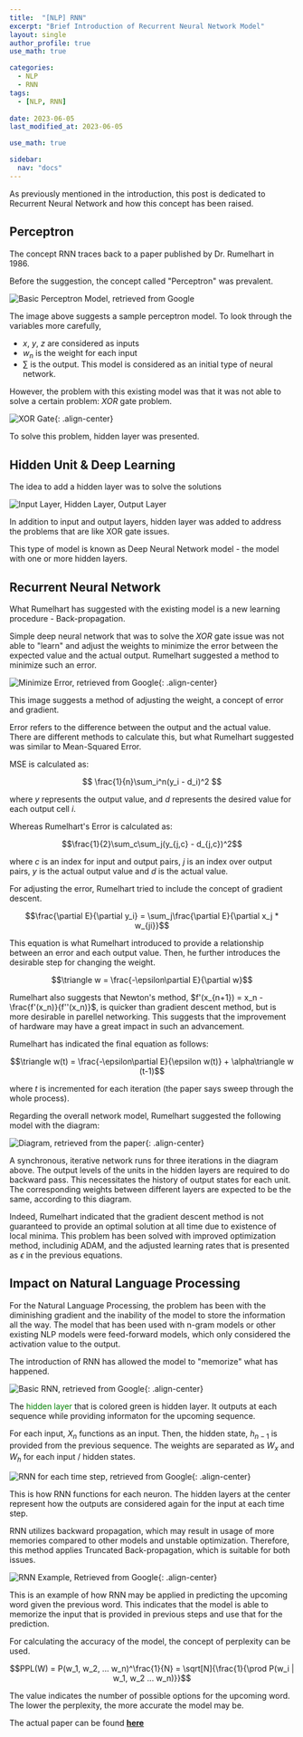 ```yaml
---
title:  "[NLP] RNN"
excerpt: "Brief Introduction of Recurrent Neural Network Model"
layout: single
author_profile: true
use_math: true

categories:
  - NLP
  - RNN
tags:
  - [NLP, RNN]
 
date: 2023-06-05
last_modified_at: 2023-06-05

use_math: true

sidebar:
  nav: "docs"
---
```


As previously mentioned in the introduction, this post is dedicated to Recurrent Neural Network and how this concept has been raised.

<h2>Perceptron</h2>

The concept RNN traces back to a paper published by Dr. Rumelhart in 1986. 

Before the suggestion, the concept called "Perceptron" was prevalent.

![Basic Perceptron Model, retrieved from Google](https://datascientest.com/en/wp-content/uploads/sites/9/2021/04/illu_perceptron_blog-138.png "Perceptron")

The image above suggests a sample perceptron model. To look through the variables more carefully,
- $x$, $y$, $z$ are considered as inputs
- $w_{n}$ is the weight for each input
- $\sum$ is the output.
This model is considered as an initial type of neural network.

However, the problem with this existing model was that it was not able to solve a certain problem: $XOR$ gate problem. 

![XOR Gate](https://wikidocs.net/images/page/24958/xorgraphandxorgate.PNG "XOR Gate"){: .align-center}

To solve this problem, hidden layer was presented.

<h2>Hidden Unit & Deep Learning</h2>

The idea to add a hidden layer was to solve the solutions

![Input Layer, Hidden Layer, Output Layer](https://i.imgur.com/McMOhuQ.png "Hidden Layer")

In addition to input and output layers, hidden layer was added to address the problems that are like XOR gate issues. 

This type of model is known as Deep Neural Network model - the model with one or more hidden layers.

<h2>Recurrent Neural Network</h2>

What Rumelhart has suggested with the existing model is a new learning procedure - Back-propagation. 

Simple deep neural network that was to solve the $XOR$ gate issue was not able to "learn" and adjust the weights to minimize the error between the expected value and the actual output. Rumelhart suggested a method to minimize such an error.

![Minimize Error, retrieved from Google](https://miro.medium.com/v2/resize:fit:750/0*vvPpF834BOGbJV5z.gif "Minimize Error"){: .align-center}

This image suggests a method of adjusting the weight, a concept of error and gradient.

Error refers to the difference between the output and the actual value. There are different methods to calculate this, but what Rumelhart suggested was similar to Mean-Squared Error. 

MSE is calculated as: 

$$ \frac{1}{n}\sum_i^n(y_i - d_i)^2 $$

where $y$ represents the output value, and $d$ represents the desired value for each output cell $i$.

Whereas Rumelhart's Error is calculated as:

$$\frac{1}{2}\sum_c\sum_j(y_{j,c} - d_{j,c})^2$$

where $c$ is an index for input and output pairs, $j$ is an index over output pairs, $y$ is the actual output value and $d$ is the actual value.

For adjusting the error, Rumelhart tried to include the concept of gradient descent. 

$$\frac{\partial E}{\partial y_i} = \sum_j\frac{\partial E}{\partial x_j * w_{ji}}$$

This equation is what Rumelhart introduced to provide a relationship between an error and each output value. Then, he further introduces the desirable step for changing the weight.

$$\triangle w = \frac{-\epsilon\partial E}{\partial w}$$

Rumelhart also suggests that Newton's method, $f'(x_{n+1}) = x_n - \frac{f'(x_n)}{f''(x_n)}$, is quicker than gradient descent method, but is more desirable in parellel networking. This suggests that the improvement of hardware may have a great impact in such an advancement.

Rumelhart has indicated the final equation as follows:

$$\triangle w(t) = \frac{-\epsilon\partial E}{\epsilon w(t)} + \alpha\triangle w (t-1)$$

where $t$ is incremented for each iteration (the paper says sweep through the whole process).

Regarding the overall network model, Rumelhart suggested the following model with the diagram:

![Diagram, retrieved from the paper](https://github.com/jaehwan-c/jaehwan-c.github.io/assets/102342190/78824391-7568-4540-8267-6d480a07329b "Diagram, retrieved from the paper"){: .align-center}

A synchronous, iterative network runs for three iterations in the diagram above. The output levels of the units in the hidden layers are required to do backward pass. This necessitates the history of output states for each unit. The corresponding weights between different layers are expected to be the same, according to this diagram.

Indeed, Rumelhart indicated that the gradient descent method is not guaranteed to provide an optimal solution at all time due to existence of local minima. This problem has been solved with improved optimization method, includinig ADAM, and the adjusted learning rates that is presented as $\epsilon$ in the previous equations.

<h2>Impact on Natural Language Processing</h2>

For the Natural Language Processing, the problem has been with the diminishing gradient and the inability of the model to store the information all the way. The model that has been used with n-gram models or other existing NLP models were feed-forward models, which only considered the activation value to the output.

The introduction of RNN has allowed the model to "memorize" what has happened.

![Basic RNN, retrieved from Google](https://wikidocs.net/images/page/22886/rnn_image2_ver3.PNG "RNN"){: .align-center}

The <span style='color:green'>hidden layer</span> that is colored green is hidden layer. It outputs at each sequence while providing informaton for the upcoming sequence.

For each input, $X_n$ functions as an input. Then, the hidden state, $h_{n-1}$ is provided from the previous sequence. The weights are separated as $W_x$ and $W_h$ for each input / hidden states. 

![RNN for each time step, retrieved from Google](https://wikidocs.net/images/page/22886/rnn_image2.5.PNG "RNN-2"){: .align-center}

This is how RNN functions for each neuron. The hidden layers at the center represent how the outputs are considered again for the input at each time step.

RNN utilizes backward propagation, which may result in usage of more memories compared to other models and unstable optimization. Therefore, this method applies Truncated Back-propagation, which is suitable for both issues.

![RNN Example, Retrieved from Google](https://user-images.githubusercontent.com/76824611/130877083-e4d06b8b-fe73-4cc5-8003-85048fd45d10.png "Example"){: .align-center}

This is an example of how RNN may be applied in predicting the upcoming word given the previous word. This indicates that the model is able to memorize the input that is provided in previous steps and use that for the prediction.

For calculating the accuracy of the model, the concept of perplexity can be used. 

$$PPL(W) = P(w_1, w_2, ... w_n)^\frac{1}{N} = \sqrt[N]{\frac{1}{\prod P(w_i | w_1, w_2 ... w_n)}}$$

The value indicates the number of possible options for the upcoming word. The lower the perplexity, the more accurate the model may be.

The actual paper can be found <b>[here](http://www.cs.utoronto.ca/~hinton/absps/naturebp.pdf)</b>